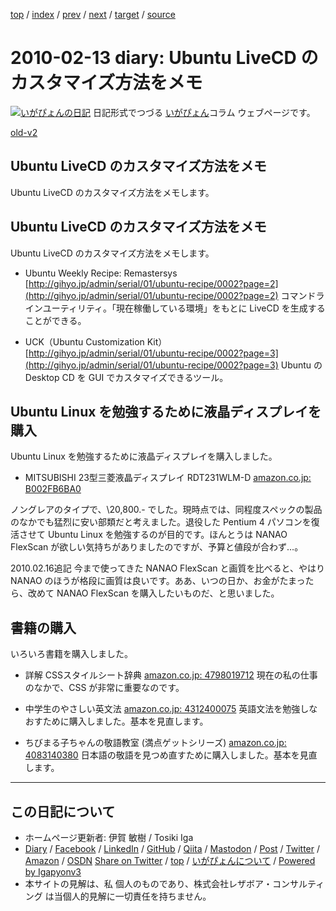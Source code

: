 [top](../index.html) 
 / [index](index.html) 
 / [prev](ig100206.html) 
 / [next](ig100214.html) 
 / [target](https://www.igapyon.jp/igapyon/diary/2010/ig100213.html) 
 / [source](https://github.com/igapyon/diary/blob/master/2010/ig100213.src.md) 

2010-02-13 diary: Ubuntu LiveCD のカスタマイズ方法をメモ
=====================================================================================================
[![いがぴょんの日記](https://www.igapyon.jp/igapyon/diary/images/iga202308_64.jpg "いがぴょん")](https://www.igapyon.jp/igapyon/diary/memo/memoigapyon.html) 日記形式でつづる [いがぴょん](https://www.igapyon.jp/igapyon/diary/memo/memoigapyon.html)コラム ウェブページです。

[old-v2](ig100213-orig.html)

## Ubuntu LiveCD のカスタマイズ方法をメモ

Ubuntu LiveCD のカスタマイズ方法をメモします。


## Ubuntu LiveCD のカスタマイズ方法をメモ

Ubuntu LiveCD のカスタマイズ方法をメモします。

* Ubuntu Weekly Recipe: Remastersys
  [http://gihyo.jp/admin/serial/01/ubuntu-recipe/0002?page=2](http://gihyo.jp/admin/serial/01/ubuntu-recipe/0002?page=2)
  コマンドラインユーティリティ。「現在稼働している環境」をもとに LiveCD を生成することができる。
  
* UCK（Ubuntu Customization Kit）
  [http://gihyo.jp/admin/serial/01/ubuntu-recipe/0002?page=3](http://gihyo.jp/admin/serial/01/ubuntu-recipe/0002?page=3)
  Ubuntu の Desktop CD を GUI でカスタマイズできるツール。

## Ubuntu Linux を勉強するために液晶ディスプレイを購入

Ubuntu Linux を勉強するために液晶ディスプレイを購入しました。

* MITSUBISHI 23型三菱液晶ディスプレイ RDT231WLM-D
  [amazon.co.jp: B002FB6BA0](http://www.amazon.co.jp/exec/obidos/ASIN/B002FB6BA0/igapyondiary-22)

ノングレアのタイプで、\20,800.- でした。現時点では、同程度スペックの製品のなかでも猛烈に安い部類だと考えました。退役した Pentium 4 パソコンを復活させて Ubuntu Linux を勉強するのが目的です。ほんとうは NANAO FlexScan が欲しい気持ちがありましたのですが、予算と値段が合わず…。

2010.02.16追記 今まで使ってきた NANAO FlexScan と画質を比べると、やはり NANAO のほうが格段に画質は良いです。ああ、いつの日か、お金がたまったら、改めて
    NANAO FlexScan を購入したいものだ、と思いました。

## 書籍の購入

いろいろ書籍を購入しました。

* 詳解 CSSスタイルシート辞典
  [amazon.co.jp: 4798019712](http://www.amazon.co.jp/exec/obidos/ASIN/4798019712/igapyondiary-22)
  現在の私の仕事のなかで、CSS が非常に重要なのです。
  
* 中学生のやさしい英文法
  [amazon.co.jp: 4312400075](http://www.amazon.co.jp/exec/obidos/ASIN/4312400075/igapyondiary-22)
  英語文法を勉強しなおすために購入しました。基本を見直します。
  
* ちびまる子ちゃんの敬語教室 (満点ゲットシリーズ)
  [amazon.co.jp: 4083140380](http://www.amazon.co.jp/exec/obidos/ASIN/4083140380/igapyondiary-22)
  日本語の敬語を見つめ直すために購入しました。基本を見直します。


----------------------------------------------------------------------------------------------------

## この日記について

* ホームページ更新者: 伊賀 敏樹 / Tosiki Iga
* [Diary](https://www.igapyon.jp/igapyon/diary/) / [Facebook](https://www.facebook.com/igapyon) / [LinkedIn](https://www.linkedin.com/in/toshikiiga) / [GitHub](https://github.com/igapyon) / [Qiita](https://qiita.com/igapyon) / [Mastodon](https://social.vivaldi.net/@igapyon) / [Post](https://post.news/igapyon) / [Twitter](https://twitter.com/ToshikiIga) / [Amazon](https://www.amazon.co.jp/%E4%BC%8A%E8%B3%80-%E6%95%8F%E6%A8%B9/e/B004LTQWCQ) / [OSDN](https://ja.osdn.net/users/iga/)
[Share on Twitter](https://twitter.com/intent/tweet?hashtags=igapyon%2Cdiary%2C%E3%81%84%E3%81%8C%E3%81%B4%E3%82%87%E3%82%93&text=Ubuntu+LiveCD+%E3%81%AE%E3%82%AB%E3%82%B9%E3%82%BF%E3%83%9E%E3%82%A4%E3%82%BA%E6%96%B9%E6%B3%95%E3%82%92%E3%83%A1%E3%83%A2&url=https%3A%2F%2Fwww.igapyon.jp%2Figapyon%2Fdiary%2F2010%2Fig100213.html) / [top](../index.html) / [いがぴょんについて](https://www.igapyon.jp/igapyon/diary/memo/memoigapyon.html) / [Powered by Igapyonv3](https://github.com/igapyon/igapyonv3)
* 本サイトの見解は、私 個人のものであり、株式会社レザボア・コンサルティング は当個人的見解に一切責任を持ちません。 
